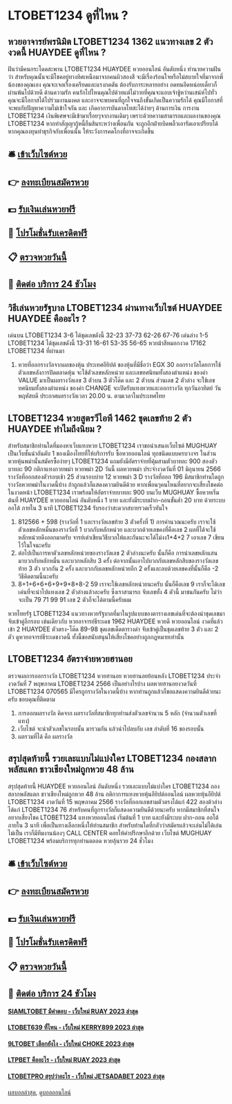 # LTOBET1234 ดูที่ไหน ?
## หวยอาจารย์พรนิมิต LTOBET1234 1362 แนวทางเลข 2 ตัวงวดนี้ HUAYDEE ดูที่ไหน ?
ฝันว่ามีคนกระโดดสะพาน LTOBET1234 HUAYDEE หวยออนไลน์ อันดับหนึ่ง ทำนายความฝันว่า สำหรับคุณนั้นจะมีโชคอยู่ทางทิศเหนือมาจากคนผิวสองสี จะมีเรื่องร้อนใจหรือไม่สบายใจที่มาจากพี่น้องของคุณเอง คุณจะเจอเรื่องเครียดและแรงกดดัน ต้องรับภาระหลายอย่าง อดทนอีดหน่อยเดี๋ยวก็ผ่านพ้นไปด้วยดี
ด้านความรัก คนรักไปไหนคุณไปด้วยแต่ไม่วายที่คุณจะแอบเจ้าชู้หว่านเสน่ห์ไปทั่ว คุณจะมีโอกาสได้ไปร่วมงานมงคล และอาจจะพบคนที่ถูกใจจนถึงขั้นเกิดเป็นความรักได้ คุณมีโอกาสที่จะพบกับปัญหาความไม่เข้าใจกัน และ เกิดอาการบันดาลโทสะได้ง่ายๆ
ด้านการเงิน การงาน LTOBET1234 เงินพิเศษจะมีเข้ามาเรื่อยๆจากงานเดิมๆ เพราะด้วยความสามารถและผลงานของคุณ LTOBET1234 หากทำสัญญากู้หนี้ยืมสินระหว่างเพื่อนกัน จะถูกอีกฝ่ายบิดพลิ้วเอารัดเอาเปรียบได้ หากคุณลงทุนทำธุรกิจกับเพื่อนนั้น ให้ระวังการคดโกงที่อาจจะเกิดขึ้น

## 🛎 [เข้าเว็บไซต์หวย](https://bit.ly/3BG5bNw)
## 👉 [ลงทะเบียนสมัครหวย](https://bit.ly/3BG5bNw)
## 💵 [รับเงินเล่นหวยฟรี](https://bit.ly/3C3mvgS)
## 👑 [โปรโมชั่นรับเครดิตฟรี](https://bit.ly/3C3mvgS)
## 📋 [ตรวจหวยวันนี้](https://bit.ly/3C3mvgS)
## 📱 [ติดต่อ บริการ 24 ชัวโมง](https://bit.ly/3C3mvgS)

## วิธีเล่นหวยรัฐบาล LTOBET1234 ผ่านทางเว็บไซต์ HUAYDEE HUAYDEE คืออะไร ?
เด่นบน LTOBET1234 3-6 ได้ชุดเลขดังนี้
32-23
37-73
62-26
67-76
เด่นล่าง 1-5 LTOBET1234 ได้ชุดเลขดังนี้
13-31
16-61
53-35
56-65
หวยม้าสีหมอกงวด 17162 LTOBET1234 ที่ผ่านมา
1. หวยที่ออกรางวัลจากผลของหุ้น ประเทศอียิปต์ ของหุ้นที่มีชื่อว่า EGX 30 ออกรางวัลโดยการใช้ตัวเลขหลังการปิดตลาดหุ้น จะใช้ตัวเลขหลักหน่วย และเลขทศนิยมทั้งสองตำแหน่ง ของค่า VALUE มาเป็นผลรางวัลเลข 3 ตัวบน 3 ตัวโต๊ด และ 2 ตัวบน ส่วนเลข 2 ตัวล่าง จะใช้เลขทศนิยมทั้งสองตำแหน่ง ของค่า CHANGE จะเปิดรับแทงหวยและออกรางวัล ทุกวันอาทิตย์ วันพฤหัสบดี ประกาศผลรางวัลเวลา 20.00 น. ตามเวลาในประเทศไทย

## LTOBET1234 หวยสูตรวีไอพี 1462 ชุดเลขท้าย 2 ตัว HUAYDEE ทำไมถึงนิยม ?
สำหรับสมาชิกท่านใดที่มองหาเว็บแทงหวย LTOBET1234 เราขอนำเสนอเว็บไซต์ MUGHUAY เป็นเว็บชั้นนำอันดับ 1 ของเมืองไทยที่ให้บริการรับ ซื้อหวยออนไลน์ ทุกชนิดแบบครบวงจร ในส่วนหวยหุ้นพม่านั้นสมัครซื้อง่ายๆ LTOBET1234 แถมยังมีอัตราจ่ายที่คุ้มสามตัวบาทละ 900 สองตัวบาทละ 90
กติกาแทงกวยพม่า หวยพม่า 2D วันนี้
ผลหวยพม่า ประจำงวดวันที่ 01 มิถุนายน 2566 รางวัลที่ออกสองตัวรอบเช้า 25 ส่วนรอบบ่าย 12 หวยพม่า 3 D รางวัลที่ออก 196 มีสมาชิกท่านใดถูกรางวัลหวยพม่าในงวดนี้บ้าง ถ้าถูกแล้วก็แสดงความยินดีด้วย หากเพื่อนๆคนไหนที่อยากจะเสี่ยงโชคต่อในงวดหน้า LTOBET1234 เราพร้อมให้อัตราจ่ายบาทละ 900 บนเว็บ MUGHUAY ซื้อหวยเริ่มต้นที่ HUAYDEE หวยออนไลน์ อันดับหนึ่ง 1 บาท และยังมีระบบฝาก-ถอนขั้นต่ำ 20 บาท ด้วยระบบออโต้ ภายใน 3 นาที LTOBET1234 รับรองว่าสะดวกสบายรวดเร็วทันใจ
1. 812566 + 598 (รางวัลที่ 1 และรางวัลเลขท้าย 3 ตัวครั้งที่ 1) การคำนวณนะครับ เราจะใช้ตัวเลขหลักหมื่นของรางวัลที่ 1 บวกกับหลักหน่วย และบวกด้วยเลขคงที่คือเลข 2 ผลที่ได้จะใช้หลักหน่วยดึงออกมาครับ จารย์เต่าเขียนวิธีบวกให้และกันนะจะได้ไม่งง1+4+2 7 เอาเลข 7 เขียนไว้ในใจนะครับ
2. ต่อไปเป็นการหาตัวเลขหลักหน่วยของรางวัลเลข 2 ตัวล่างนะครับ นั้นก็คือ การนำเลขหลักแสนมาบวกกับหลักหมื่น และบวกหลักสิบ 3 ครั้ง ต่อจากนั้นเอาไปบวกกับเลขหลักสิบของรางวัลเลขท้าย 3 ตัว บวกกัน 2 ครั้ง และบวกกับเลขหลักหน่วยอีก 2 ครั้งและลบด้วยเลขคงที่นั้นก็คือ -2 วิธีคิดตามนี้นะครับ
3. 8+1+6+6+6+9+9+8+8-2 59 เราจะใช้เลขหลักหน่วยนะครับ นั้นก็คือเลข 9 เราก็จะได้เลขเด่นที่จะนำไปแทงเลข 2 ตัวล่างแล้วละครับ ซึ่งเราสามารถ จับเลขทั้ง 4 ตัวนี้ มาชนกันครับ ไม่ว่าจะเป็น 79 71 99 91 เลข 2 ตัวก็จะได้ตามนี้ครับผม

หวยไทยรัฐ LTOBET1234 แนวทางหวยรัฐบาลที่มาในรูปแบบของตารางเลขเด่นที่จะต้องนำชุดเลขมาจับเข้าคู่อีกรอบ เช่นเดียวกับ หวยอาจารย์ธีระเดช 1962 HUAYDEE หวยดี หวยออนไลน์ งวดที่แล้วเข้า 2 HUAYDEE ตัวตรง-โต๊ด 89-98 ชุดเลขเด็ดตารางดำ จับเข้าคู่เป็นชุดเลขท้าย 3 ตัว และ 2 ตัว ดูหวยอจารย์ธีระเดชงวดนี้ ทั้งนี้ขอสนับสนุนให้เสี่ยงโชคอย่างถูกกฎหมายเท่านั้น

## LTOBET1234 อัตราจ่ายหวยฮานอย
ตรวจผลการออกรางวัล LTOBET1234 หวยฮานอย หวยฮานอยย้อนหลัง LTOBET1234 ประจำงวดวันที่ 7 พฤษภาคม LTOBET1234 2566
เป็นอย่างไรบ้าง ผลหวยฮานอยงวดวันที่ LTOBET1234 070565 มีใครถูกรางวัลในงวดนี้บ้าง หากท่านถูกแล้วก็ขอแสดงความยินดีด้วยนะครับ ขอบคุณที่ติดตาม
1. การออกผลรางวัล คิดจาก ผลรางวัลที่สมาชิกทุกท่านส่งตัวเลขจำนวน 5 หลัก (จำนวนตัวเลขที่แทง)
2. เว็บไซต์ จะนำตัวเลขในรอบนั้น มารวมกัน แล้วนำไปลบกับ เลข ลำดับที่ 16 ของรอบนั้น
3. ผลรวมที่ได้ คือ ผลรางวัล

## สรุปสุดท้ายนี้ รวยเละแบบไม่แบ่งใคร LTOBET1234 กองสลากพลัสแตก ชาวเชียงใหม่ถูกหวย 48 ล้าน
สรุปสุดท้ายนี้ HUAYDEE หวยออนไลน์ อันดับหนึ่ง รวยเละแบบไม่แบ่งใคร LTOBET1234 กองสลากพลัสแตก ชาวเชียงใหม่ถูกหวย 48 ล้าน กติกาการแทงหวยหุ้นอียิปต์ออนไลน์
ผลหวยหุ้นอียิปต์ LTOBET1234 งวดวันที่ 15 พฤษภาคม 2566 รางวัลที่ออกเลขสามตัวตรงได้แก่ 422 สองต้วล่างได้แก่ LTOBET1234 76 สำหรับคนที่ถูกรางวัลก็แสดงความยินดีด้วยนะครับ หากมีสมาชิกที่สนใจอยากเสี่ยงโชค LTOBET1234 แทงหวยออนไลน์ เริ่มต้นที่ 1 บาท และยังมีระบบ ฝาก-ถอน ออโต้ภายใน 3 นาที เพื่อเป็นทางเลือกหนึ่งให้ท่านสมาชิก สำหรับท่านใดที่กลัวว่าสมัครแล้วจะเล่นไม่ได้เล่นไม่เป็น เราก็มีทีมงานน้องๆ CALL CENTER คอยให้คำปรึกษาอีกด้วย เว็บไซต์ MUGHUAY LTOBET1234 พร้อมบริการทุกท่านตลอด หวยลุ้นรวย 24 ชั่วโมง

## 🛎 [เข้าเว็บไซต์หวย](https://bit.ly/3BG5bNw)
## 👉 [ลงทะเบียนสมัครหวย](https://bit.ly/3BG5bNw)
## 💵 [รับเงินเล่นหวยฟรี](https://bit.ly/3C3mvgS)
## 👑 [โปรโมชั่นรับเครดิตฟรี](https://bit.ly/3C3mvgS)
## 📋 [ตรวจหวยวันนี้](https://bit.ly/3C3mvgS)
## 📱 [ติดต่อ บริการ 24 ชัวโมง](https://bit.ly/3C3mvgS)

#### [SIAMLTOBET มีคำตอบ - เว็บใหม่ RUAY 2023 ล่าสุด](https://atom.io/themes/siamltobet%20มีคำตอบ%20-%20เว็บใหม่%20ruay%202023%20ล่าสุด)
#### [LTOBET639 ที่ไหน - เว็บใหม่ KERRY899 2023 ล่าสุด](https://atom.io/themes/ltobet639%20ที่ไหน%20-%20เว็บใหม่%20kerry899%202023%20ล่าสุด)
#### [9LTOBET เลือกยังไง - เว็บใหม่ CHOKE 2023 ล่าสุด](https://atom.io/themes/9ltobet%20เลือกยังไง%20-%20เว็บใหม่%20choke%202023%20ล่าสุด)
#### [LTPBET คืออะไร - เว็บใหม่ RUAY 2023 ล่าสุด](https://atom.io/themes/ltpbet%20คืออะไร%20-%20เว็บใหม่%20ruay%202023%20ล่าสุด)
#### [LTOBETPRO สรุปว่าอะไร - เว็บใหม่ JETSADABET 2023 ล่าสุด](https://atom.io/themes/ltobetpro%20สรุปว่าอะไร%20-%20เว็บใหม่%20jetsadabet%202023%20ล่าสุด)

[ผลบอลล่าสุด](https://siamsport.tv "ผลบอลล่าสุด"), [ดูบอลออนไลน์](https://siamsport.tv/ดูบอลสด "ดูบอลออนไลน์")